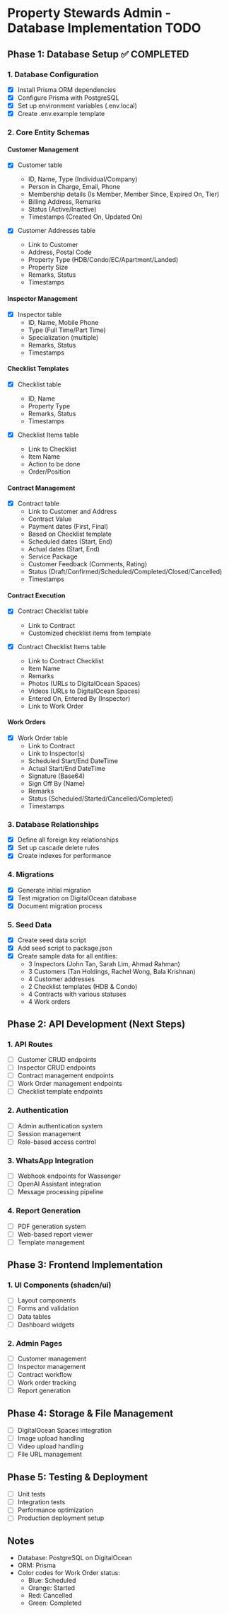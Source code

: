 # Property Stewards Admin - Database Implementation TODO

## Phase 1: Database Setup ✅ COMPLETED

### 1. Database Configuration
- [x] Install Prisma ORM dependencies
- [x] Configure Prisma with PostgreSQL
- [x] Set up environment variables (.env.local)
- [x] Create .env.example template

### 2. Core Entity Schemas

#### Customer Management
- [x] Customer table
  - ID, Name, Type (Individual/Company)
  - Person in Charge, Email, Phone
  - Membership details (Is Member, Member Since, Expired On, Tier)
  - Billing Address, Remarks
  - Status (Active/Inactive)
  - Timestamps (Created On, Updated On)

- [x] Customer Addresses table
  - Link to Customer
  - Address, Postal Code
  - Property Type (HDB/Condo/EC/Apartment/Landed)
  - Property Size
  - Remarks, Status
  - Timestamps

#### Inspector Management
- [x] Inspector table
  - ID, Name, Mobile Phone
  - Type (Full Time/Part Time)
  - Specialization (multiple)
  - Remarks, Status
  - Timestamps

#### Checklist Templates
- [x] Checklist table
  - ID, Name
  - Property Type
  - Remarks, Status
  - Timestamps

- [x] Checklist Items table
  - Link to Checklist
  - Item Name
  - Action to be done
  - Order/Position

#### Contract Management
- [x] Contract table
  - Link to Customer and Address
  - Contract Value
  - Payment dates (First, Final)
  - Based on Checklist template
  - Scheduled dates (Start, End)
  - Actual dates (Start, End)
  - Service Package
  - Customer Feedback (Comments, Rating)
  - Status (Draft/Confirmed/Scheduled/Completed/Closed/Cancelled)
  - Timestamps

#### Contract Execution
- [x] Contract Checklist table
  - Link to Contract
  - Customized checklist items from template

- [x] Contract Checklist Items table
  - Link to Contract Checklist
  - Item Name
  - Remarks
  - Photos (URLs to DigitalOcean Spaces)
  - Videos (URLs to DigitalOcean Spaces)
  - Entered On, Entered By (Inspector)
  - Link to Work Order

#### Work Orders
- [x] Work Order table
  - Link to Contract
  - Link to Inspector(s)
  - Scheduled Start/End DateTime
  - Actual Start/End DateTime
  - Signature (Base64)
  - Sign Off By (Name)
  - Remarks
  - Status (Scheduled/Started/Cancelled/Completed)
  - Timestamps

### 3. Database Relationships
- [x] Define all foreign key relationships
- [x] Set up cascade delete rules
- [x] Create indexes for performance

### 4. Migrations
- [x] Generate initial migration
- [x] Test migration on DigitalOcean database
- [x] Document migration process

### 5. Seed Data
- [x] Create seed data script
- [x] Add seed script to package.json
- [x] Create sample data for all entities:
  - 3 Inspectors (John Tan, Sarah Lim, Ahmad Rahman)
  - 3 Customers (Tan Holdings, Rachel Wong, Bala Krishnan)
  - 4 Customer addresses
  - 2 Checklist templates (HDB & Condo)
  - 4 Contracts with various statuses
  - 4 Work orders

## Phase 2: API Development (Next Steps)

### 1. API Routes
- [ ] Customer CRUD endpoints
- [ ] Inspector CRUD endpoints
- [ ] Contract management endpoints
- [ ] Work Order management endpoints
- [ ] Checklist template endpoints

### 2. Authentication
- [ ] Admin authentication system
- [ ] Session management
- [ ] Role-based access control

### 3. WhatsApp Integration
- [ ] Webhook endpoints for Wassenger
- [ ] OpenAI Assistant integration
- [ ] Message processing pipeline

### 4. Report Generation
- [ ] PDF generation system
- [ ] Web-based report viewer
- [ ] Template management

## Phase 3: Frontend Implementation

### 1. UI Components (shadcn/ui)
- [ ] Layout components
- [ ] Forms and validation
- [ ] Data tables
- [ ] Dashboard widgets

### 2. Admin Pages
- [ ] Customer management
- [ ] Inspector management
- [ ] Contract workflow
- [ ] Work order tracking
- [ ] Report generation

## Phase 4: Storage & File Management
- [ ] DigitalOcean Spaces integration
- [ ] Image upload handling
- [ ] Video upload handling
- [ ] File URL management

## Phase 5: Testing & Deployment
- [ ] Unit tests
- [ ] Integration tests
- [ ] Performance optimization
- [ ] Production deployment setup

## Notes
- Database: PostgreSQL on DigitalOcean
- ORM: Prisma
- Color codes for Work Order status:
  - Blue: Scheduled
  - Orange: Started
  - Red: Cancelled
  - Green: Completed